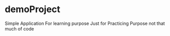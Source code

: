 # demoProject
Simple Application For learning purpose
Just for Practicing Purpose not that much of code
